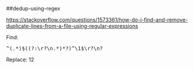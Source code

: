 ##dedup-using-regex

https://stackoverflow.com/questions/1573361/how-do-i-find-and-remove-duplicate-lines-from-a-file-using-regular-expressions

Find:
<pre>^(.*)$((?:\r?\n.*)*?)^\1$\r?\n?</pre>

Replace:
$1$2
